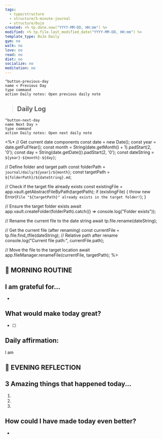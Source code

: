 ```yaml
---
tags:
  - type/structure
  - structure/5-minute-journal
  - structure/bujo
created: <% tp.date.now("YYYY-MM-DD, HH:mm") %>
modified: <% tp.file.last_modified_date("YYYY-MM-DD, HH:mm") %>
template_type: BuJo Daily
gym: no
walk: no
love: no
read: no
diet: no
socialize: no
meditation: no
---
```


```button
^button-previous-day 
name < Previous Day 
type command 
action Daily notes: Open previous daily note 
```
> ## Daily Log
```button
^button-next-day 
name Next Day >
type command 
action Daily notes: Open next daily note 
```



<%*
// Get current date components
const date = new Date();
const year = date.getFullYear();
const month = String(date.getMonth() + 1).padStart(2, '0');
const day = String(date.getDate()).padStart(2, '0');
const dateString = `${year}-${month}-${day}`;

// Define folder and target path
const folderPath = `journal/daily/${year}/${month}`;
const targetPath = `${folderPath}/${dateString}.md`;

// Check if the target file already exists
const existingFile = app.vault.getAbstractFileByPath(targetPath);
if (existingFile) {
  throw new Error(`File "${targetPath}" already exists in the target folder!`);
}

// Ensure the target folder exists
await app.vault.createFolder(folderPath).catch(() => console.log("Folder exists"));

// Rename the current file to the date string
await tp.file.rename(dateString);

// Get the current file (after renaming)
const currentFile = tp.file.find_tfile(dateString); // Relative path after rename
console.log("Current file path:", currentFile.path);

// Move the file to the target location
await app.fileManager.renameFile(currentFile, targetPath);
%>

## 🌅 MORNING ROUTINE


## I am grateful for...

* 

## What would make today great?

- [ ]

## Daily affirmation:

<!-- 
	I am growing and changing for the better 
	I am committed to personal growth today
-->

I am 


## 🌙 EVENING REFLECTION

## 3 Amazing things that happened today...

1. 
2. 
3. 


## How could I have made today even better?

* 